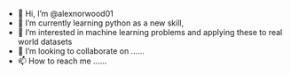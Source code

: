 - 👋 Hi, I’m @alexnorwood01
- 🌱 I’m currently learning python as a new skill,  
- 👀 I’m interested in machine learning problems and applying these to real world datasets
- 💞️ I’m looking to collaborate on ......
- 📫 How to reach me ......

<!---
alexnorwood01/alexnorwood01 is a ✨ special ✨ repository because its `README.md` (this file) appears on your GitHub profile.
You can click the Preview link to take a look at your changes.
--->
